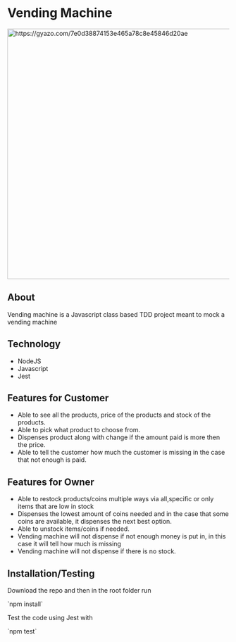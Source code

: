 <h1>Vending Machine</h1>
<img src="https://i.gyazo.com/7e0d38874153e465a78c8e45846d20ae.png" alt="https://gyazo.com/7e0d38874153e465a78c8e45846d20ae" width="569"/>

<h2>About </h2>
<p>Vending machine is a Javascript class based TDD project meant to mock a vending machine</p>

<h2>Technology</h2>
<ul>
<li>NodeJS</li>
<li>Javascript</li>
<li>Jest</li>
</ul>

<h2>Features for Customer</h2>
<ul>
<li>Able to see all the products, price of the products and stock of the products.</li>
<li>Able to pick what product to choose from.</li>
<li>Dispenses product along with change if the amount paid is more then the price.</li>
<li>Able to tell the customer how much the customer is missing in the case that not enough is paid.</li>
</ul>

<h2>Features for Owner</h2>
<ul>
<li>Able to restock products/coins multiple ways via all,specific or only items that are low in stock</li>
<li>Dispenses the lowest amount of coins needed and in the case that some coins are available,
it dispenses the next best option.</li>
<li>Able to unstock items/coins if needed.</li>
<li>Vending machine will not dispense if not enough money is put in, in this case it will tell how much is missing</li>
<li>Vending machine will not dispense if there is no stock.</li>
</ul>

<h2>Installation/Testing</h2>
<p>Download the repo and then in the root folder run </p>
`npm install`
<p>Test the code using Jest with</p>
`npm test`
